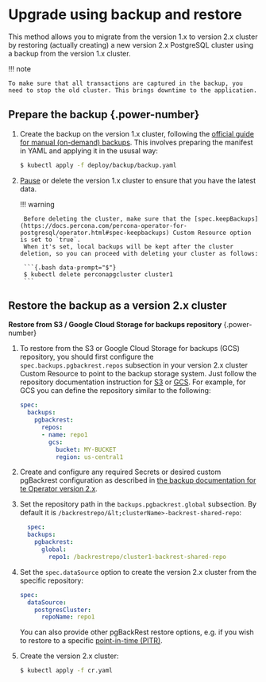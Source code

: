 # Upgrade using backup and restore

This method allows you to migrate from the version 1.x to version 2.x cluster by restoring (actually creating) a new version 2.x PostgreSQL cluster using a backup from the version 1.x cluster.

!!! note

    To make sure that all transactions are captured in the backup, you need to stop the old cluster. This brings downtime to the application.


## Prepare the backup {.power-number}

1. Create the backup on the version 1.x cluster, following the [official guide for manual (on-demand) backups](backups.md#making-on-demand-backup).
    This involves preparing the manifest in YAML and applying it in the ususal way:

    ```{.bash data-prompt="$"}
    $ kubectl apply -f deploy/backup/backup.yaml
    ```

2. [Pause](pause.md) or delete the version 1.x cluster to ensure that you have the latest data.
    
    
    !!! warning 
    
        Before deleting the cluster, make sure that the [spec.keepBackups](https://docs.percona.com/percona-operator-for-postgresql/operator.html#spec-keepbackups) Custom Resource option is set to `true`.
        When it's set, local backups will be kept after the cluster deletion, so you can proceed with deleting your cluster as follows:

        ```{.bash data-prompt="$"}
        $ kubectl delete perconapgcluster cluster1
        ```

## Restore the backup as a version 2.x cluster

**Restore from S3 / Google Cloud Storage for backups repository**
{.power-number}

1. To restore from the S3 or Google Cloud Storage for backups (GCS) repository, you should first configure the `spec.backups.pgbackrest.repos`
    subsection in your version 2.x cluster Custom Resource to point to the backup storage system. Just follow the repository documentation instruction for
    [S3](backups.md#configuring-the-s3-compatible-backup-storage) or [GCS](backups.md#use-google-cloud-storage-for-backups).
    For example, for GCS you can define the repository similar to the following:

    ```yaml
    spec:
      backups:
        pgbackrest:
          repos:
          - name: repo1
            gcs:
              bucket: MY-BUCKET
              region: us-central1
    ```

2. Create and configure any required Secrets or desired custom pgBackrest configuration as described in [the backup documentation for te Operator version 2.x](backups.md).

3. Set the repository path in the `backups.pgbackrest.global` subsection. By default it is `/backrestrepo/&lt;clusterName>-backrest-shared-repo`:

    ```yaml
      spec:
      backups:
        pgbackrest:
          global:
            repo1: /backrestrepo/cluster1-backrest-shared-repo
    ```

4. Set the `spec.dataSource` option to create the version 2.x cluster from the specific repository:
 
    ```yaml
    spec:
      dataSource:
        postgresCluster:
          repoName: repo1
    ```

    You can also provide other pgBackRest restore options, e.g. if you wish to restore to a specific [point-in-time (PITR)](backups.md#restore-the-cluster-with-point-in-time-recovery).

5. Create the version 2.x cluster:

    ```{.bash data-prompt="$"}
    $ kubectl apply -f cr.yaml
    ```

